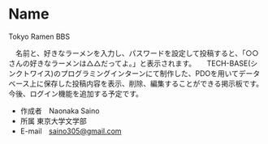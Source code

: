# Name
Tokyo Ramen BBS

　名前と、好きなラーメンを入力し、パスワードを設定して投稿すると、「○○さんの好きなラーメンは△△だってよ。」と表示されます。
　
 TECH-BASE(シンクトワイス)のプログラミングインターンにて制作した、PDOを用いてデータベース上に保存した投稿内容を表示、削除、編集することができる掲示板です。今後、ログイン機能を追加する予定です。

* 作成者　Naonaka Saino
* 所属 東京大学文学部
* E-mail　saino305@gmail.com

